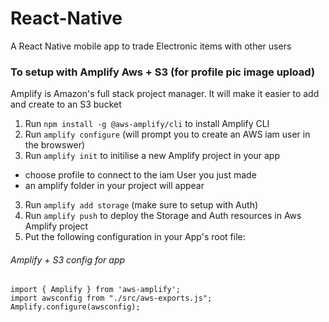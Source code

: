 # React-Native
A React Native mobile app to trade Electronic items with other users

### To setup with Amplify Aws + S3 (for profile pic image upload)
Amplify is Amazon's full stack project manager. It will make it easier to add and create to an S3 bucket

1. Run `npm install -g @aws-amplify/cli` to install Amplify CLI
2. Run `amplify configure` (will prompt you to create an AWS iam user in the browswer)
2. Run `amplify init` to initilise a new Amplify project in your app
  - choose profile to connect to the iam User you just made
  - an amplify folder in your project will appear
3. Run `amplify add storage` (make sure to setup with Auth)
3. Run `amplify push` to deploy the Storage and Auth resources in Aws Amplify project
4. Put the following configuration in your App's root file:

###### Amplify + S3 config for app

```
import { Amplify } from 'aws-amplify';
import awsconfig from "./src/aws-exports.js";
Amplify.configure(awsconfig);
```
